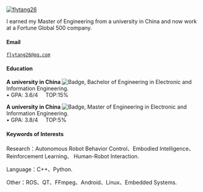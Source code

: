 [![flytang26](https://img.shields.io/badge/flytang26-github-blue?logo=github)](https://github.com/flytang26)

I earned my Master of Engineering from a university in China and now work at a Fortune Global 500 company.

#### Email  
<code>flytang26@qq.com</code>  


#### Education  
**A university in China** ![Badge](https://img.shields.io/badge/985%20|%20211%20|%20%E5%8F%8C%E4%B8%80%E6%B5%81A-blue), Bachelor of Engineering in Electronic and Information Engineering.  
• GPA: 3.6/4   &nbsp;&nbsp;&nbsp; TOP:15% 

**A university in China** ![Badge](https://img.shields.io/badge/985%20|%20211%20|%20%E5%8F%8C%E4%B8%80%E6%B5%81A-blue), Master of Engineering in Electronic and Information Engineering.  
• GPA: 3.8/4   &nbsp;&nbsp;&nbsp; TOP:5%

#### Keywords of Interests  
Research：Autonomous Robot Behavior Control、Embodied Intelligence、Reinforcement Learning、 Human-Robot Interaction.

Language：C++、Python.

Other：ROS、QT、FFmpeg、Android、Linux、Embedded Systems.